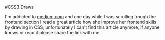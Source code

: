 #CSS3 Draws

I'm addicted to [medium.com](http//:medium.com) and one day while I was scrolling trough the frontend section I read a great article how she improve her frontend skills by drawing in CSS, unfortunately I can't find this article anymore, if anyone knows or read it please share the link with me.